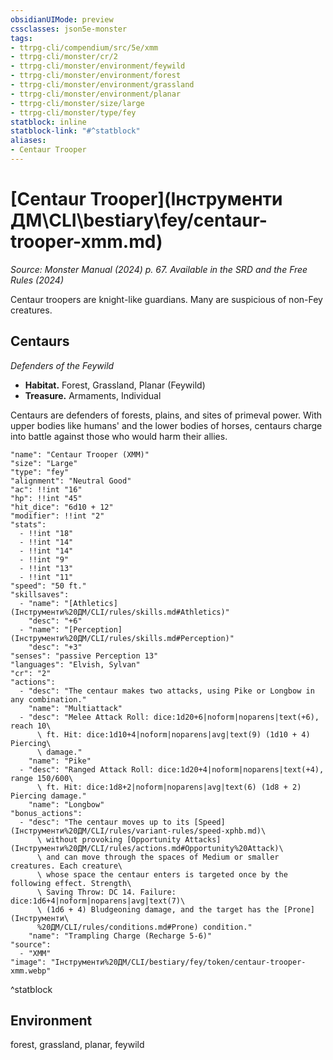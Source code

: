 ```yaml
---
obsidianUIMode: preview
cssclasses: json5e-monster
tags:
- ttrpg-cli/compendium/src/5e/xmm
- ttrpg-cli/monster/cr/2
- ttrpg-cli/monster/environment/feywild
- ttrpg-cli/monster/environment/forest
- ttrpg-cli/monster/environment/grassland
- ttrpg-cli/monster/environment/planar
- ttrpg-cli/monster/size/large
- ttrpg-cli/monster/type/fey
statblock: inline
statblock-link: "#^statblock"
aliases:
- Centaur Trooper
---
```

# [Centaur Trooper](Інструменти ДМ\CLI\bestiary\fey/centaur-trooper-xmm.md)
*Source: Monster Manual (2024) p. 67. Available in the <span title='Systems Reference Document (5.2)'>SRD</span> and the Free Rules (2024)*  

Centaur troopers are knight-like guardians. Many are suspicious of non-Fey creatures.

## Centaurs

*Defenders of the Feywild*

- **Habitat.** Forest, Grassland, Planar (Feywild)  
- **Treasure.** Armaments, Individual  

Centaurs are defenders of forests, plains, and sites of primeval power. With upper bodies like humans' and the lower bodies of horses, centaurs charge into battle against those who would harm their allies.

```statblock
"name": "Centaur Trooper (XMM)"
"size": "Large"
"type": "fey"
"alignment": "Neutral Good"
"ac": !!int "16"
"hp": !!int "45"
"hit_dice": "6d10 + 12"
"modifier": !!int "2"
"stats":
  - !!int "18"
  - !!int "14"
  - !!int "14"
  - !!int "9"
  - !!int "13"
  - !!int "11"
"speed": "50 ft."
"skillsaves":
  - "name": "[Athletics](Інструменти%20ДМ/CLI/rules/skills.md#Athletics)"
    "desc": "+6"
  - "name": "[Perception](Інструменти%20ДМ/CLI/rules/skills.md#Perception)"
    "desc": "+3"
"senses": "passive Perception 13"
"languages": "Elvish, Sylvan"
"cr": "2"
"actions":
  - "desc": "The centaur makes two attacks, using Pike or Longbow in any combination."
    "name": "Multiattack"
  - "desc": "Melee Attack Roll: dice:1d20+6|noform|noparens|text(+6), reach 10\
      \ ft. Hit: dice:1d10+4|noform|noparens|avg|text(9) (1d10 + 4) Piercing\
      \ damage."
    "name": "Pike"
  - "desc": "Ranged Attack Roll: dice:1d20+4|noform|noparens|text(+4), range 150/600\
      \ ft. Hit: dice:1d8+2|noform|noparens|avg|text(6) (1d8 + 2) Piercing damage."
    "name": "Longbow"
"bonus_actions":
  - "desc": "The centaur moves up to its [Speed](Інструменти%20ДМ/CLI/rules/variant-rules/speed-xphb.md)\
      \ without provoking [Opportunity Attacks](Інструменти%20ДМ/CLI/rules/actions.md#Opportunity%20Attack)\
      \ and can move through the spaces of Medium or smaller creatures. Each creature\
      \ whose space the centaur enters is targeted once by the following effect. Strength\
      \ Saving Throw: DC 14. Failure: dice:1d6+4|noform|noparens|avg|text(7)\
      \ (1d6 + 4) Bludgeoning damage, and the target has the [Prone](Інструменти\
      %20ДМ/CLI/rules/conditions.md#Prone) condition."
    "name": "Trampling Charge (Recharge 5-6)"
"source":
  - "XMM"
"image": "Інструменти%20ДМ/CLI/bestiary/fey/token/centaur-trooper-xmm.webp"
```
^statblock

## Environment

forest, grassland, planar, feywild